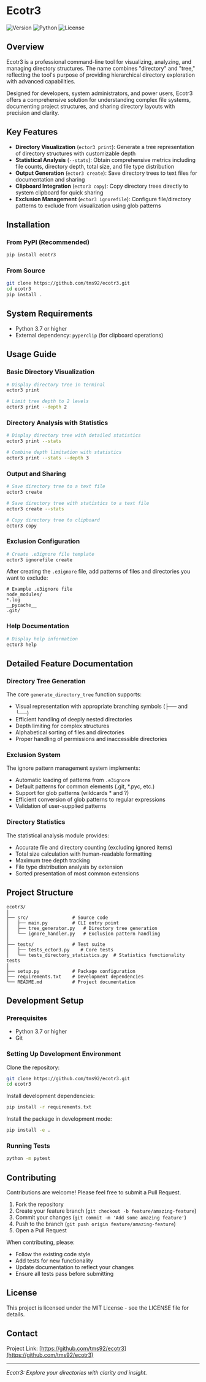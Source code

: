 # Ecotr3

![Version](https://img.shields.io/badge/version-0.1.0-blue.svg)
![Python](https://img.shields.io/badge/python-3.7%2B-blue.svg)
![License](https://img.shields.io/badge/license-MIT-green.svg)

## Overview

Ecotr3 is a professional command-line tool for visualizing, analyzing, and managing directory structures. The name combines "directory" and "tree," reflecting the tool's purpose of providing hierarchical directory exploration with advanced capabilities.

Designed for developers, system administrators, and power users, Ecotr3 offers a comprehensive solution for understanding complex file systems, documenting project structures, and sharing directory layouts with precision and clarity.

## Key Features

- **Directory Visualization** (`ector3 print`): Generate a tree representation of directory structures with customizable depth
- **Statistical Analysis** (`--stats`): Obtain comprehensive metrics including file counts, directory depth, total size, and file type distribution
- **Output Generation** (`ector3 create`): Save directory trees to text files for documentation and sharing
- **Clipboard Integration** (`ector3 copy`): Copy directory trees directly to system clipboard for quick sharing
- **Exclusion Management** (`ector3 ignorefile`): Configure file/directory patterns to exclude from visualization using glob patterns

## Installation

### From PyPI (Recommended)

```bash
pip install ecotr3
```

### From Source

```bash
git clone https://github.com/tms92/ecotr3.git
cd ecotr3
pip install .
```

## System Requirements

- Python 3.7 or higher
- External dependency: `pyperclip` (for clipboard operations)

## Usage Guide

### Basic Directory Visualization

```bash
# Display directory tree in terminal
ector3 print

# Limit tree depth to 2 levels
ector3 print --depth 2
```

### Directory Analysis with Statistics

```bash
# Display directory tree with detailed statistics
ector3 print --stats

# Combine depth limitation with statistics
ector3 print --stats --depth 3
```

### Output and Sharing

```bash
# Save directory tree to a text file
ector3 create

# Save directory tree with statistics to a text file
ector3 create --stats

# Copy directory tree to clipboard
ector3 copy
```

### Exclusion Configuration

```bash
# Create .e3ignore file template
ector3 ignorefile create
```

After creating the `.e3ignore` file, add patterns of files and directories you want to exclude:

```
# Example .e3ignore file
node_modules/
*.log
__pycache__
.git/
```

### Help Documentation

```bash
# Display help information
ector3 help
```

## Detailed Feature Documentation

### Directory Tree Generation

The core `generate_directory_tree` function supports:
- Visual representation with appropriate branching symbols (├── and └──)
- Efficient handling of deeply nested directories
- Depth limiting for complex structures
- Alphabetical sorting of files and directories
- Proper handling of permissions and inaccessible directories

### Exclusion System

The ignore pattern management system implements:
- Automatic loading of patterns from `.e3ignore`
- Default patterns for common elements (.git, *.pyc, etc.)
- Support for glob patterns (wildcards * and ?)
- Efficient conversion of glob patterns to regular expressions
- Validation of user-supplied patterns

### Directory Statistics

The statistical analysis module provides:
- Accurate file and directory counting (excluding ignored items)
- Total size calculation with human-readable formatting
- Maximum tree depth tracking
- File type distribution analysis by extension
- Sorted presentation of most common extensions

## Project Structure

```
ecotr3/
│
├── src/                # Source code
│   ├── main.py         # CLI entry point
│   ├── tree_generator.py   # Directory tree generation
│   └── ignore_handler.py   # Exclusion pattern handling
│
├── tests/              # Test suite
│   ├── tests_ector3.py    # Core tests
│   └── tests_directory_statistics.py  # Statistics functionality tests
│
├── setup.py            # Package configuration
├── requirements.txt    # Development dependencies
└── README.md           # Project documentation
```

## Development Setup

### Prerequisites

- Python 3.7 or higher
- Git

### Setting Up Development Environment

Clone the repository:
```bash
git clone https://github.com/tms92/ecotr3.git
cd ecotr3
```

Install development dependencies:
```bash
pip install -r requirements.txt
```

Install the package in development mode:
```bash
pip install -e .
```

### Running Tests

```bash
python -m pytest
```

## Contributing

Contributions are welcome! Please feel free to submit a Pull Request.

1. Fork the repository
2. Create your feature branch (`git checkout -b feature/amazing-feature`)
3. Commit your changes (`git commit -m 'Add some amazing feature'`)
4. Push to the branch (`git push origin feature/amazing-feature`)
5. Open a Pull Request

When contributing, please:
- Follow the existing code style
- Add tests for new functionality
- Update documentation to reflect your changes
- Ensure all tests pass before submitting

## License

This project is licensed under the MIT License - see the LICENSE file for details.

## Contact

Project Link: [https://github.com/tms92/ecotr3](https://github.com/tms92/ecotr3)

---

*Ecotr3: Explore your directories with clarity and insight.*